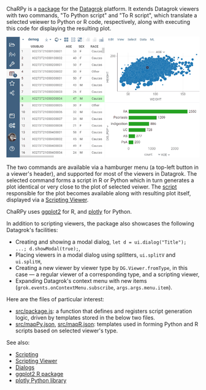 ChaRPy is a [package](https://datagrok.ai/help/develop/develop#packages) for the [Datagrok](https://datagrok.ai) platform.
It extends Datagrok viewers with two commands, "To Python script" and "To R script", which translate a selected veiewer to Python or R code, respectively, along with executing this code for displaying the resulting plot.

![ChaRPy Demo](./charpy.gif)

The two commands are available via a hamburger menu (a top-left button in a viewer's header), and supported for most of the viewers in Datagrok. The selected command forms a script in R or Python which in turn generates a plot identical or very close to the plot of selected veiwer. The [script](https://datagrok.ai/help/compute/scripting) responsible for the plot becomes available along with resulting plot itself, displayed via a [Scripting Viewer](https://datagrok.ai/help/visualize/viewers/scripting-viewer).

ChaRPy uses [ggplot2](https://cran.r-project.org/web/packages/ggplot2/index.html) for R, and [plotly](https://plotly.com/python/) for Python.

In addition to scripting viewers, the package also showcases the following Datagrok's facilities:

* Creating and showing a modal dialog, `let d = ui.dialog("Title"); ...; d.showModal(true);`,
* Placing viewers in a modal dialog using splitters, `ui.splitV` and `ui.splitH`,
* Creating a new viewer by viewer type by `DG.Viewer.fromType`, in this case — a regular viewer of a corresponding type, and a scripting viewer,
* Expanding Datagrok's context menu with new items (`grok.events.onContextMenu.subscribe`, `args.args.menu.item`).

Here are the files of particular interest:

  * [src/package.js](https://github.com/datagrok-ai/public/blob/master/packages/ChaRPy/src/package.js): a function that defines and registers script generation logic, driven by templates stored in the below two files.
  * [src/mapPy.json](https://github.com/datagrok-ai/public/blob/master/packages/ChaRPy/src/mapPy.json), [src/mapR.json](https://github.com/datagrok-ai/public/blob/master/packages/ChaRPy/src/mapR.json): templates used in forming Python and R scripts based on selected viewer's type.

See also:

  * [Scripting](https://datagrok.ai/help/compute/scripting)
  * [Scripting Viewer](https://datagrok.ai/help/visualize/viewers/scripting-viewer)
  * [Dialogs](https://github.com/datagrok-ai/public/tree/master/packages/ApiSamples/scripts/ui/dialogs)
  * [ggplot2 R package](https://cran.r-project.org/web/packages/ggplot2/index.html)
  * [plotly Python library](https://plotly.com/python/)

